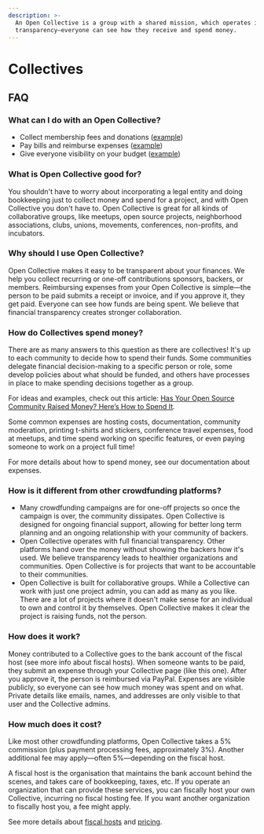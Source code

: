 ```yaml
---
description: >-
  An Open Collective is a group with a shared mission, which operates in full
  transparency—everyone can see how they receive and spend money.
---
```


# Collectives

## FAQ

### What can I do with an Open Collective?

* Collect membership fees and donations \([example](https://opencollective.com/RailsGirlsAtl)\)
* Pay bills and reimburse expenses \([example](https://opencollective.com/RailsGirlsAtl/expenses/new)\)
* Give everyone visibility on your budget \([example](https://opencollective.com/RailsGirlsAtl/expenses)\)

### What is Open Collective good for?

You shouldn't have to worry about incorporating a legal entity and doing bookkeeping just to collect money and spend for a project, and with Open Collective you don't have to. Open Collective is great for all kinds of collaborative groups, like meetups, open source projects, neighborhood associations, clubs, unions, movements, conferences, non-profits, and incubators.

### Why should I use Open Collective?

Open Collective makes it easy to be transparent about your finances. We help you collect recurring or one-off contributions sponsors, backers, or members. Reimbursing expenses from your Open Collective is simple—the person to be paid submits a receipt or invoice, and if you approve it, they get paid. Everyone can see how funds are being spent. We believe that financial transparency creates stronger collaboration.

### How do Collectives spend money?

There are as many answers to this question as there are collectives! It's up to each community to decide how to spend their funds. Some communities delegate financial decision-making to a specific person or role, some develop policies about what should be funded, and others have processes in place to make spending decisions together as a group.

For ideas and examples, check out this article: [Has Your Open Source Community Raised Money? Here’s How to Spend It](https://medium.com/open-collective/has-your-open-source-community-raised-money-heres-how-to-spend-it-3e9dd957dad). 

Some common expenses are hosting costs, documentation, community moderation, printing t-shirts and stickers, conference travel expenses, food at meetups, and time spend working on specific features, or even paying someone to work on a project full time!

For more details about how to spend money, see our documentation about expenses.

### How is it different from other crowdfunding platforms?

* Many crowdfunding campaigns are for one-off projects so once the campaign is over, the community dissipates. Open Collective is designed for ongoing financial support, allowing for better long term planning and an ongoing relationship with your community of backers. 
* Open Collective operates with full financial transparency. Other platforms hand over the money without showing the backers how it's used. We believe transparency leads to healthier organizations and communities. Open Collective is for projects that want to be accountable to their communities. 
* Open Collective is built for collaborative groups. While a Collective can work with just one project admin, you can add as many as you like. There are a lot of projects where it doesn't make sense for an individual to own and control it by themselves. Open Collective makes it clear the project is raising funds, not the person.

### How does it work?

Money contributed to a Collective goes to the bank account of the fiscal host \(see more info about fiscal hosts\). When someone wants to be paid, they submit an expense through your Collective page \(like this one\). After you approve it, the person is reimbursed via PayPal. Expenses are visible publicly, so everyone can see how much money was spent and on what. Private details like emails, names, and addresses are only visible to that user and the Collective admins.

### How much does it cost?

Like most other crowdfunding platforms, Open Collective takes a 5% commission \(plus payment processing fees, approximately 3%\). Another additional fee may apply—often 5%—depending on the fiscal host. 

A fiscal host is the organisation that maintains the bank account behind the scenes, and takes care of bookkeeping, taxes, etc. If you operate an organization that can provide these services, you can fiscally host your own Collective, incurring no fiscal hosting fee. If you want another organization to fiscally host you, a fee might apply.

See more details about [fiscal hosts](../hosts/) and [pricing](../product/pricing.md).

